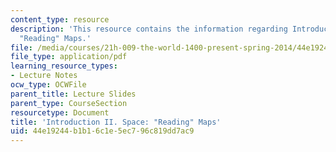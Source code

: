 ```yaml
---
content_type: resource
description: 'This resource contains the information regarding Introduction II. Space:
  "Reading" Maps.'
file: /media/courses/21h-009-the-world-1400-present-spring-2014/44e19244b1b16c1e5ec796c819dd7ac9_MIT21H_009S14_Lec_2.pdf
file_type: application/pdf
learning_resource_types:
- Lecture Notes
ocw_type: OCWFile
parent_title: Lecture Slides
parent_type: CourseSection
resourcetype: Document
title: 'Introduction II. Space: "Reading" Maps'
uid: 44e19244-b1b1-6c1e-5ec7-96c819dd7ac9
---
```

